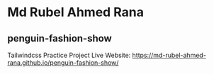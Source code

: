 # Md Rubel Ahmed Rana
## penguin-fashion-show
Tailwindcss Practice Project
Live Website: https://md-rubel-ahmed-rana.github.io/penguin-fashion-show/
